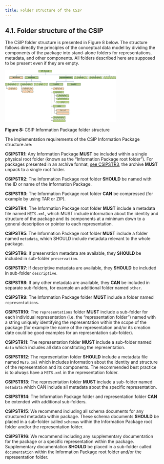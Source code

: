 ```yaml
---
title: Folder structure of the CSIP
---
```

## 4.1.	Folder structure of the CSIP
The CSIP folder structure is presented in Figure 8 below. The structure follows directly the principles of the conceptual data model by dividing the components of the package into stand-alone folders for representations, metadata, and other components. All folders described here are supposed to be present even if they are empty.

<a name="fig8"></a>
![IP Folder Structure](fig_8_cs_ip_struct.png "CSIP Information Package folder structure.")

**Figure 8:** CSIP Information Package folder structure

The implementation requirements of the CSIP Information Package structure are:

<a name="CSIPSTR1"></a>
**CSIPSTR1**: Any Information Package **MUST** be included within a single physical root folder (known as the “Information Package root folder”). For packages presented in an archive format, [see CSIPSTR3](#CSIPSTR3), the archive **MUST** unpack to a single root folder.

<a name="CSIPSTR2"></a>
**CSIPSTR2**: The Information Package root folder **SHOULD** be named with the ID or name of the Information Package.

<a name="CSIPSTR3"></a>
**CSIPSTR3**: The Information Package root folder **CAN** be compressed (for example by using TAR or ZIP).

<a name="CSIPSTR4"></a>
**CSIPSTR4**: The Information Package root folder **MUST** include a metadata file named `METS.xml`, which MUST include information about the identity and structure of the package and its components at a minimum down to a general description or pointer to each representation.

<a name="CSIPSTR5"></a>
**CSIPSTR5**: The Information Package root folder **MUST** include a folder named `metadata`, which SHOULD include metadata relevant to the whole package.

<a name="CSIPSTR6"></a>
**CSIPSTR6**: If preservation metadata are available, they **SHOULD** be included in sub-folder `preservation`.

<a name="CSIPSTR7"></a>
**CSIPSTR7**: If descriptive metadata are available, they **SHOULD** be included in sub-folder `descriptive`.

<a name="CSIPSTR8"></a>
**CSIPSTR8**: If any other metadata are available, they **CAN** be included in separate sub-folders, for example an additional folder named `other`.

<a name="CSIPSTR9"></a>
**CSIPSTR9**: The Information Package folder **MUST** include a folder named `representations`.

<a name="CSIPSTR10"></a>
**CSIPSTR10**: The `representations` folder **MUST** include a sub-folder for each individual representation (i.e. the “representation folder”) named with a string uniquely identifying the representation within the scope of the package (for example the name of the representation and/or its creation date could be good examples for an representation sub-folder).

<a name="CSIPSTR11"></a>
**CSIPSTR11**: The representation folder **MUST** include a sub-folder named `data` which includes all data constituting the representation.

<a name="CSIPSTR12"></a>
**CSIPSTR12**: The representation folder **SHOULD** include a metadata file named `METS.xml` which includes information about the identity and structure of the representation and its components. The recommended best practice is to always have a `METS.xml` in the representation folder.

<a name="CSIPSTR13"></a>
**CSIPSTR13**: The representation folder **MUST** include a sub-folder named `metadata` which CAN include all metadata about the specific representation.

<a name="CSIPSTR14"></a>
**CSIPSTR14**: The Information Package folder and representation folder **CAN** be extended with additional sub-folders.

<a name="CSIPSTR15"></a>
**CSIPSTR15**: We recommend including all schema documents for any structured metadata within package. These schema documents **SHOULD** be placed in a sub-folder called `schemas` within the Information Package root folder and/or the representation folder.

<a name="CSIPSTR16"></a>
**CSIPSTR16**: We recommend including any supplementary documentation for the package or a specific representation within the package. Supplementary documentation **SHOULD** be placed in a sub-folder called `documentation` within the Information Package root folder and/or the representation folder.
